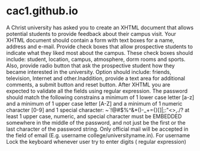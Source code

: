 # cac1.github.io
A Christ university has asked you to create an XHTML document that allows potential students to provide feedback about their campus visit.
Your XHTML document should contain a form with text boxes for a name, address and e-mail. Provide check boxes that allow prospective students
to indicate what they liked most about the campus. These check boxes should include: student, location, campus, atmosphere, dorm rooms and sports.
Also, provide radio button that ask the prospective student how they became interested in the university. Option should include: friends, television,
Internet and other.Inaddition, provide a text area for additional comments, a submit button and reset button.  After XHTML you are expected to validate
all the fields using regular expression. The password should match the following constrains  a minimum of 1 lower case letter [a-z] and a minimum of 1
upper case letter [A-Z] and a minimum of 1 numeric character [0-9] and 1 special character: ~`!@#$%^&amp;*()-_+={}[]|\;:"&lt;>,./? at least 1 upper case,
numeric, and special character must be EMBEDDED somewhere in the middle of the password, and not just be the first or the last character of the password string.
Only official mail will be accepted in the field of email (E.g. username college/universityname.in). For username Lock the keyboard whenever user try to enter digits
( regular expression)
